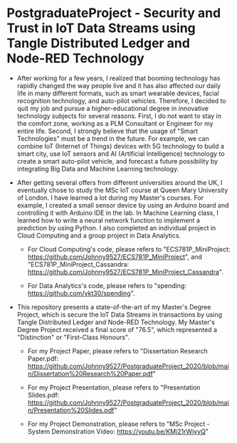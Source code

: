 # PostgraduateProject - Security and Trust in IoT Data Streams using Tangle Distributed Ledger and Node-RED Technology

* After working for a few years, I realized that booming technology has rapidly changed the way people live and it has also affected our daily life in many different formats, such as smart wearable devices, facial recognition technology, and auto-pilot vehicles. Therefore, I decided to quit my job and pursue a higher-educational degree in innovative technology subjects for several reasons. First, I do not want to stay in the comfort zone, working as a PLM Consultant or Engineer for my entire life. Second, I strongly believe that the usage of "Smart Technologies" must be a trend in the future. For example, we can combine IoT (Internet of Things) devices with 5G technology to build a smart city, use IoT sensors and AI (Artificial Intelligence) technology to create a smart auto-pilot vehicle, and forecast a future possibility by integrating Big Data and Machine Learning technology.

* After getting several offers from different universities around the UK, I eventually chose to study the MSc IoT course at Queen Mary University of London. I have learned a lot during my Master's courses. For example, I created a small sensor device by using an Arduino board and controlling it with Arduino IDE in the lab. In Machine Learning class, I learned how to write a neural network function to implement a prediction by using Python. I also completed an individual project in Cloud Computing and a group project in Data Analytics. 

  * For Cloud Computing's code, please refers to "ECS781P_MiniProject: https://github.com/Johnny9527/ECS781P_MiniProject", and "ECS781P_MiniProject_Cassandra: https://github.com/Johnny9527/ECS781P_MiniProject_Cassandra".

  * For Data Analytics's code, please refers to "spending: https://github.com/ykt30/spending".

* This repository presents a state-of-the-art of my Master's Degree Project, which is secure the IoT Data Streams in transactions by using Tangle Distributed Ledger and Node-RED Technology. My Master's Degree Project received a final score of "76.5", which represented a "Distinction" or "First-Class Honours".

  * For my Project Paper, please refers to "Dissertation Research Paper.pdf: https://github.com/Johnny9527/PostgraduateProject_2020/blob/main/Dissertation%20Research%20Paper.pdf"

  * For my Project Presentation, please refers to "Presentation Slides.pdf: https://github.com/Johnny9527/PostgraduateProject_2020/blob/main/Presentation%20Slides.pdf"

  * For my Project Demonstration, please refers to "MSc Project - System Demonstration Video: https://youtu.be/KMj21rWiyvQ"

